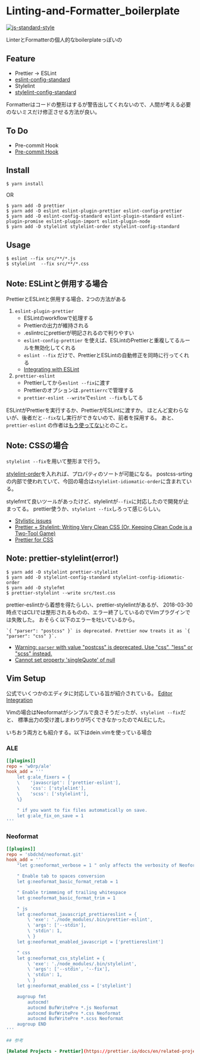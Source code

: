 # Linting-and-Formatter_boilerplate

[![js-standard-style](https://img.shields.io/badge/code%20style-standard-brightgreen.svg)](http://standardjs.com)

LinterとFormatterの個人的なboilerplateっぽいの

## Feature

- Prettier -> ESLint
- [eslint-config-standard](https://github.com/standard/eslint-config-standard)
- Stylelint
- [stylelint-config-standard](https://github.com/stylelint/stylelint-config-standard)

Formatterはコードの整形はするが警告出してくれないので、人間が考える必要のないミスだけ修正させる方法が良い。

## To Do

- Pre-commit Hook
- [Pre-commit Hook](https://prettier.io/docs/en/precommit.html)

## Install

```
$ yarn install
```

OR

```
$ yarn add -D prettier
$ yarn add -D eslint eslint-plugin-prettier eslint-config-prettier
$ yarn add -D eslint-config-standard eslint-plugin-standard eslint-plugin-promise eslint-plugin-import eslint-plugin-node
$ yarn add -D stylelint stylelint-order stylelint-config-standard
```

## Usage

```
$ eslint --fix src/**/*.js
$ stylelint  --fix src/**/*.css
```

## Note: ESLintと併用する場合

PrettierとESLintと併用する場合、2つの方法がある

1. `eslint-plugin-prettier` 
    - ESLintのworkflowで処理する
    - Prettierの出力が維持される
    - .eslintrcにprettierが明記されるので判りやすい
    - `eslint-config-prettier` を使えば、ESLintのPrettierと重複してるルールを無効化してくれる
    - `eslint --fix` だけで、PrettierとESLintの自動修正を同時に行ってくれる
    - [Integrating with ESLint](https://prettier.io/docs/en/eslint.html)
2. `prettier-eslint`
    - Prettierしてから`eslint --fix`に渡す
    - Prettierのオプションは`.prettierrc`で管理する
    - `prettier-eslint --write`で`eslint --fix`もしてる

ESLintがPrettierを実行するか、PrettierがESLintに渡すか。
ほとんど変わらないが、後者だと`--fix`なし実行ができないので、前者を採用する。
あと、`prettier-eslint` の作者は[もう使ってない](https://twitter.com/kentcdodds/status/913760103118991361)とのこと。

## Note: CSSの場合

`stylelint --fix`を用いて整形まで行う。

[stylelint-order](https://github.com/hudochenkov/stylelint-order)を入れれば、プロパティのソートが可能になる。
postcss-srtingの内部で使われていて、今回の場合は`stylelint-idiomatic-order`に含まれている。

stylefmtて良いツールがあったけど、stylelintが`--fix`に対応したので開発が止まってる。
prettier使うか、`stylelint --fix`しろって感じらしい。

- [Stylistic issues](https://stylelint.io/VISION/#stylistic-issues)
- [Prettier + Stylelint: Writing Very Clean CSS (Or, Keeping Clean Code is a Two-Tool Game)](https://css-tricks.com/prettier-stylelint-writing-clean-css-keeping-clean-code-two-tool-game/)
- [Prettier for CSS](https://github.com/stylelint/stylelint/issues/2532)

## Note: prettier-stylelint(error!)

```
$ yarn add -D stylelint prettier-stylelint
$ yarn add -D stylelint-config-standard stylelint-config-idiomatic-order
$ yarn add -D stylefmt
$ prettier-stylelint --write src/test.css
```

prettier-eslintから着想を得たらしい、prettier-stylelintがあるが、
2018-03-30時点ではCLIでは整形されるものの、エラー終了しているのでVimプラグインでは失敗した。
おそらく以下のエラーを吐いているから。

```
`{ "parser": "postcss" }` is deprecated. Prettier now treats it as `{ "parser": "css" }`.
```

- [Warning: `parser` with value "postcss" is deprecated. Use "css", "less" or "scss" instead.](https://github.com/hugomrdias/prettier-stylelint/issues/3)
- [Cannot set property 'singleQuote' of null](https://github.com/hugomrdias/prettier-stylelint/issues/9)


## Vim Setup

公式でいくつかのエディタに対応している旨が紹介されている。
[Editor Integration](https://prettier.io/docs/en/editors.html)

Vimの場合はNeoformatがシンプルで良さそうだったが、`stylelint --fix`だと、
標準出力の受け渡しまわりが巧くできなかったのでALEにした。

いちおう両方とも紹介する。以下はdein.vimを使っている場合

### ALE

```dein.toml
[[plugins]]
repo = 'w0rp/ale'
hook_add = '''
    let g:ale_fixers = {
    \    'javascript': ['prettier-eslint'],
    \    'css': ['stylelint'],
    \    'scss': ['stylelint'],
    \}

    " if you want to fix files automatically on save.
    let g:ale_fix_on_save = 1
'''
```

### Neoformat

```dein.toml
[[plugins]]
repo = 'sbdchd/neoformat.git'
hook_add = '''
    "let g:neoformat_verbose = 1 " only affects the verbosity of Neoformat

    " Enable tab to spaces conversion
    let g:neoformat_basic_format_retab = 1

    " Enable trimmming of trailing whitespace
    let g:neoformat_basic_format_trim = 1

    " js
    let g:neoformat_javascript_prettiereslint = {
        \ 'exe': './node_modules/.bin/prettier-eslint',
        \ 'args': ['--stdin'],
        \ 'stdin': 1,
        \ }
    let g:neoformat_enabled_javascript = ['prettiereslint']

    " css
    let g:neoformat_css_stylelint = {
        \ 'exe': './node_modules/.bin/stylelint',
        \ 'args': ['--stdin', '--fix'],
        \ 'stdin': 1,
        \ }
    let g:neoformat_enabled_css = ['stylelint']

    augroup fmt
        autocmd!
        autocmd BufWritePre *.js Neoformat
        autocmd BufWritePre *.css Neoformat
        autocmd BufWritePre *.scss Neoformat
    augroup END
'''

## 参考

[Related Projects - Prettier](https://prettier.io/docs/en/related-projects.html#eslint-integrations)
